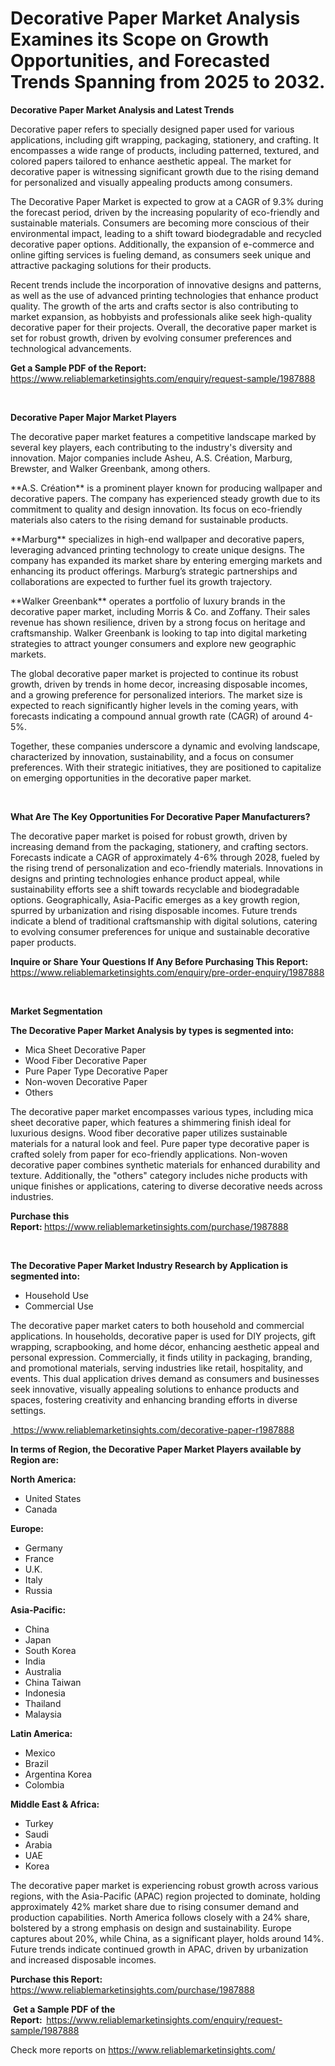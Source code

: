 <p><h1>Decorative Paper Market Analysis Examines its Scope on Growth Opportunities, and Forecasted Trends Spanning from 2025 to 2032.</h1></p><p><strong>Decorative Paper Market Analysis and Latest Trends</strong></p>
<p><p>Decorative paper refers to specially designed paper used for various applications, including gift wrapping, packaging, stationery, and crafting. It encompasses a wide range of products, including patterned, textured, and colored papers tailored to enhance aesthetic appeal. The market for decorative paper is witnessing significant growth due to the rising demand for personalized and visually appealing products among consumers. </p><p>The Decorative Paper Market is expected to grow at a CAGR of 9.3% during the forecast period, driven by the increasing popularity of eco-friendly and sustainable materials. Consumers are becoming more conscious of their environmental impact, leading to a shift toward biodegradable and recycled decorative paper options. Additionally, the expansion of e-commerce and online gifting services is fueling demand, as consumers seek unique and attractive packaging solutions for their products.</p><p>Recent trends include the incorporation of innovative designs and patterns, as well as the use of advanced printing technologies that enhance product quality. The growth of the arts and crafts sector is also contributing to market expansion, as hobbyists and professionals alike seek high-quality decorative paper for their projects. Overall, the decorative paper market is set for robust growth, driven by evolving consumer preferences and technological advancements.</p></p>
<p><strong>Get a Sample PDF of the Report:&nbsp;</strong> <a href="https://www.reliablemarketinsights.com/enquiry/request-sample/1987888?utm_campaign=2285&utm_medium=2&utm_source=Github&utm_content=ia&utm_term=08022025&utm_id=decorative-paper">https://www.reliablemarketinsights.com/enquiry/request-sample/1987888</a></p>
<p>&nbsp;</p>
<p><strong>Decorative Paper Major Market Players</strong></p>
<p><p>The decorative paper market features a competitive landscape marked by several key players, each contributing to the industry's diversity and innovation. Major companies include Asheu, A.S. Création, Marburg, Brewster, and Walker Greenbank, among others.</p><p>**A.S. Création** is a prominent player known for producing wallpaper and decorative papers. The company has experienced steady growth due to its commitment to quality and design innovation. Its focus on eco-friendly materials also caters to the rising demand for sustainable products.</p><p>**Marburg** specializes in high-end wallpaper and decorative papers, leveraging advanced printing technology to create unique designs. The company has expanded its market share by entering emerging markets and enhancing its product offerings. Marburg’s strategic partnerships and collaborations are expected to further fuel its growth trajectory.</p><p>**Walker Greenbank** operates a portfolio of luxury brands in the decorative paper market, including Morris & Co. and Zoffany. Their sales revenue has shown resilience, driven by a strong focus on heritage and craftsmanship. Walker Greenbank is looking to tap into digital marketing strategies to attract younger consumers and explore new geographic markets.</p><p>The global decorative paper market is projected to continue its robust growth, driven by trends in home decor, increasing disposable incomes, and a growing preference for personalized interiors. The market size is expected to reach significantly higher levels in the coming years, with forecasts indicating a compound annual growth rate (CAGR) of around 4-5%.</p><p>Together, these companies underscore a dynamic and evolving landscape, characterized by innovation, sustainability, and a focus on consumer preferences. With their strategic initiatives, they are positioned to capitalize on emerging opportunities in the decorative paper market.</p></p>
<p>&nbsp;</p>
<p><strong>What Are The Key Opportunities For Decorative Paper Manufacturers?</strong></p>
<p><p>The decorative paper market is poised for robust growth, driven by increasing demand from the packaging, stationery, and crafting sectors. Forecasts indicate a CAGR of approximately 4-6% through 2028, fueled by the rising trend of personalization and eco-friendly materials. Innovations in designs and printing technologies enhance product appeal, while sustainability efforts see a shift towards recyclable and biodegradable options. Geographically, Asia-Pacific emerges as a key growth region, spurred by urbanization and rising disposable incomes. Future trends indicate a blend of traditional craftsmanship with digital solutions, catering to evolving consumer preferences for unique and sustainable decorative paper products.</p></p>
<p><strong>Inquire or Share Your Questions If Any Before Purchasing This Report:</strong> <a href="https://www.reliablemarketinsights.com/enquiry/pre-order-enquiry/1987888?utm_campaign=2285&utm_medium=2&utm_source=Github&utm_content=ia&utm_term=08022025&utm_id=decorative-paper">https://www.reliablemarketinsights.com/enquiry/pre-order-enquiry/1987888</a></p>
<p>&nbsp;</p>
<p><strong>Market Segmentation</strong></p>
<p><strong>The Decorative Paper Market Analysis by types is segmented into:</strong></p>
<p><ul><li>Mica Sheet Decorative Paper</li><li>Wood Fiber Decorative Paper</li><li>Pure Paper Type Decorative Paper</li><li>Non-woven Decorative Paper</li><li>Others</li></ul></p>
<p><p>The decorative paper market encompasses various types, including mica sheet decorative paper, which features a shimmering finish ideal for luxurious designs. Wood fiber decorative paper utilizes sustainable materials for a natural look and feel. Pure paper type decorative paper is crafted solely from paper for eco-friendly applications. Non-woven decorative paper combines synthetic materials for enhanced durability and texture. Additionally, the "others" category includes niche products with unique finishes or applications, catering to diverse decorative needs across industries.</p></p>
<p><strong>Purchase this Report:&nbsp;</strong><a href="https://www.reliablemarketinsights.com/purchase/1987888?utm_campaign=2285&utm_medium=2&utm_source=Github&utm_content=ia&utm_term=08022025&utm_id=decorative-paper">https://www.reliablemarketinsights.com/purchase/1987888</a></p>
<p>&nbsp;</p>
<p><strong>The Decorative Paper Market Industry Research by Application is segmented into:</strong></p>
<p><ul><li>Household Use</li><li>Commercial Use</li></ul></p>
<p><p>The decorative paper market caters to both household and commercial applications. In households, decorative paper is used for DIY projects, gift wrapping, scrapbooking, and home décor, enhancing aesthetic appeal and personal expression. Commercially, it finds utility in packaging, branding, and promotional materials, serving industries like retail, hospitality, and events. This dual application drives demand as consumers and businesses seek innovative, visually appealing solutions to enhance products and spaces, fostering creativity and enhancing branding efforts in diverse settings.</p></p>
<p><a href="https://www.reliablemarketinsights.com/decorative-paper-r1987888?utm_campaign=2285&utm_medium=2&utm_source=Github&utm_content=ia&utm_term=08022025&utm_id=decorative-paper">&nbsp;https://www.reliablemarketinsights.com/decorative-paper-r1987888</a></p>
<p><strong>In terms of Region, the Decorative Paper Market Players available by Region are:</strong></p>
<p>
    <p> <strong> North America: </strong>
        <ul>
            <li>United States</li>
            <li>Canada</li>
        </ul>
        </p> 
    <p> <strong> Europe: </strong>
        <ul>
            <li>Germany</li>
            <li>France</li>
            <li>U.K.</li>
            <li>Italy</li>
            <li>Russia</li>
        </ul>
        </p> 
    <p> <strong> Asia-Pacific: </strong>
        <ul>
            <li>China</li>
            <li>Japan</li>
            <li>South Korea</li>
            <li>India</li>
            <li>Australia</li>
            <li>China Taiwan</li>
            <li>Indonesia</li>
            <li>Thailand</li>
            <li>Malaysia</li>
        </ul>
        </p> 
    <p> <strong> Latin America: </strong>
        <ul>
            <li>Mexico</li>
            <li>Brazil</li>
            <li>Argentina Korea</li>
            <li>Colombia</li>
        </ul>
        </p> 
    <p> <strong> Middle East & Africa: </strong>
        <ul>
            <li>Turkey</li>
            <li>Saudi</li>
            <li>Arabia</li>
            <li>UAE</li>
            <li>Korea</li>
        </ul>
    </p>
    </p>
<p><p>The decorative paper market is experiencing robust growth across various regions, with the Asia-Pacific (APAC) region projected to dominate, holding approximately 42% market share due to rising consumer demand and production capabilities. North America follows closely with a 24% share, bolstered by a strong emphasis on design and sustainability. Europe captures about 20%, while China, as a significant player, holds around 14%. Future trends indicate continued growth in APAC, driven by urbanization and increased disposable incomes.</p></p>
<p><strong>Purchase this Report: </strong><a href="https://www.reliablemarketinsights.com/purchase/1987888?utm_campaign=2285&utm_medium=2&utm_source=Github&utm_content=ia&utm_term=08022025&utm_id=decorative-paper">https://www.reliablemarketinsights.com/purchase/1987888</a></p>
<p>&nbsp;<strong>Get a Sample PDF of the Report:&nbsp;&nbsp;</strong><a href="https://www.reliablemarketinsights.com/enquiry/request-sample/1987888?utm_campaign=2285&utm_medium=2&utm_source=Github&utm_content=ia&utm_term=08022025&utm_id=decorative-paper">https://www.reliablemarketinsights.com/enquiry/request-sample/1987888</a></p>
<p><strong></strong></p>
<p>Check more reports on <a href="https://www.reliablemarketinsights.com/?utm_campaign=2285&utm_medium=2&utm_source=Github&utm_content=ia&utm_term=08022025&utm_id=decorative-paper">https://www.reliablemarketinsights.com/</a></p>